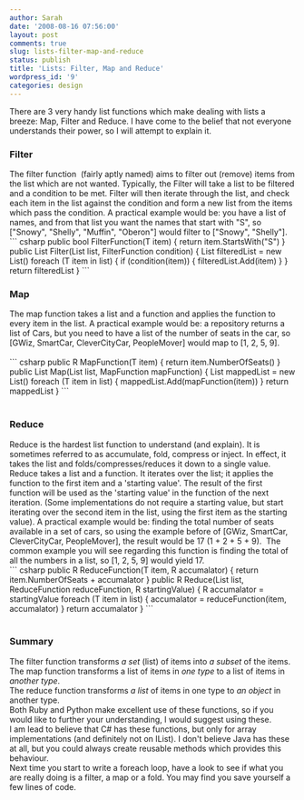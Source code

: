 ```yaml
---
author: Sarah
date: '2008-08-16 07:56:00'
layout: post
comments: true
slug: lists-filter-map-and-reduce
status: publish
title: 'Lists: Filter, Map and Reduce'
wordpress_id: '9'
categories: design
---
```


<div>There are 3 very handy list functions which make dealing with lists a breeze: Map, Filter and Reduce. I have come to the belief that not everyone understands their power, so I will attempt to explain it.</div>
<h3>Filter</h3>
<div>The filter function  (fairly aptly named) aims to filter out (remove) items from the list which are not wanted. Typically, the Filter will take a list to be filtered and a condition to be met. Filter will then iterate through the list, and check each item in the list against the condition and form a new list from the items which pass the condition. A practical example would be: you have a list of names, and from that list you want the names that start with "S", so ["Snowy", "Shelly", "Muffin", "Oberon"] would filter to ["Snowy", "Shelly"].</div>
<div>
``` csharp
public bool FilterFunction(T item)
{
	return item.StartsWith("S")
}
public List Filter(List list, FilterFunction condition)
{
	List filteredList = new List()
	foreach (T item in list)
	{
		if (condition(item))
		{
			filteredList.Add(item)
		}
	}
	return filteredList
}
```
 </div>
<h3>Map</h3>
<div>The map function takes a list and a function and applies the function to every item in the list. A practical example would be: a repository returns a list of Cars, but you need to have a list of the number of seats in the car, so [GWiz, SmartCar, CleverCityCar, PeopleMover] would map to [1, 2, 5, 9]. </div>
 
<div>
``` csharp
public R MapFunction(T item)
{
	return item.NumberOfSeats()
}
public List Map(List list, MapFunction mapFunction)
{
	List mappedList = new List()
	foreach (T item in list)
	{
		mappedList.Add(mapFunction(item))
	}
	return mappedList
}
```
 </div>
 
<h3>Reduce</h3>
<div>Reduce is the hardest list function to understand (and explain). It is sometimes referred to as accumulate, fold, compress or inject. In effect, it takes the list and folds/compresses/reduces it down to a single value. Reduce takes a list and a function. It iterates over the list; it applies the function to the first item and a 'starting value'. The result of the first function will be used as the 'starting value' in the function of the next iteration. (Some implementations do not require a starting value, but start iterating over the second item in the list, using the first item as the starting value). A practical example would be: finding the total number of seats available in a set of cars, so using the example before of [GWiz, SmartCar, CleverCityCar, PeopleMover], the result would be 17 (1 + 2 + 5 + 9).  The common example you will see regarding this function is finding the total of all the numbers in a list, so [1, 2, 5, 9] would yield 17.</div>
<div>
``` csharp
public R ReduceFunction(T item, R accumalator)
{
	return item.NumberOfSeats + accumalator
}
public R Reduce(List list, ReduceFunction reduceFunction, R startingValue)
{
	R accumalator = startingValue
	foreach (T item in list)
	{
		accumalator = reduceFunction(item, accumalator)
	}
	return accumalator
}
```
 </div>
 
<h3>Summary</h3>
<div>The filter function transforms <span style="font-style:italic;">a set </span>(list) of items into <span style="font-style:italic;">a subset</span> of the items. </div>
<div>The map function transforms a list of items in <span style="font-style:italic;">one type</span> to a list of items in <span style="font-style:italic;">another type</span>.</div>
<div>The reduce function transforms <span style="font-style:italic;">a list</span> of items in one type to <span style="font-style:italic;">an object</span> in another type.</div>
<div>Both Ruby and Python make excellent use of these functions, so if you would like to further your understanding, I would suggest using these.</div>
<div>I am lead to believe that C# has these functions, but only for array implementations (and definitely not on IList). I don't believe Java has these at all, but you could always create reusable methods which provides this behaviour. </div>
<div>Next time you start to write a foreach loop, have a look to see if what you are really doing is a filter, a map or a fold. You may find you save yourself a few lines of code.</div>